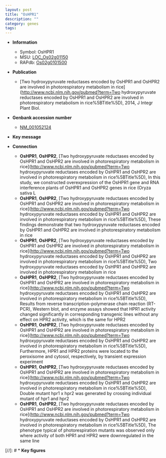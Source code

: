 ```yaml
---
layout: post
title: "OsHPR1"
description: ""
category: genes
tags: 
---
```


* **Information**  
    + Symbol: OsHPR1  
    + MSU: [LOC_Os02g01150](http://rice.uga.edu/cgi-bin/ORF_infopage.cgi?orf=LOC_Os02g01150)  
    + RAPdb: [Os02g0101500](http://rapdb.dna.affrc.go.jp/viewer/gbrowse_details/irgsp1?name=Os02g0101500)  

* **Publication**  
    + [Two hydroxypyruvate reductases encoded by OsHPR1 and OsHPR2 are involved in photorespiratory metabolism in rice](http://www.ncbi.nlm.nih.gov/pubmed?term=Two hydroxypyruvate reductases encoded by OsHPR1 and OsHPR2 are involved in photorespiratory metabolism in rice%5BTitle%5D), 2014, J Integr Plant Biol.

* **Genbank accession number**  
    + [NM_001052124](http://www.ncbi.nlm.nih.gov/nuccore/NM_001052124)

* **Key message**  

* **Connection**  
    + __OsHPR1__, __OsHPR2__, [Two hydroxypyruvate reductases encoded by OsHPR1 and OsHPR2 are involved in photorespiratory metabolism in rice](http://www.ncbi.nlm.nih.gov/pubmed?term=Two hydroxypyruvate reductases encoded by OsHPR1 and OsHPR2 are involved in photorespiratory metabolism in rice%5BTitle%5D), In this study, we constructed overexpression of the OsHPR1 gene and RNA interference plants of OsHPR1 and OsHPR2 genes in rice (Oryza sativa L
    + __OsHPR1__, __OsHPR2__, [Two hydroxypyruvate reductases encoded by OsHPR1 and OsHPR2 are involved in photorespiratory metabolism in rice](http://www.ncbi.nlm.nih.gov/pubmed?term=Two hydroxypyruvate reductases encoded by OsHPR1 and OsHPR2 are involved in photorespiratory metabolism in rice%5BTitle%5D), These findings demonstrate that two hydroxypyruvate reductases encoded by OsHPR1 and OsHPR2 are involved in photorespiratory metabolism in rice
    + __OsHPR1__, __OsHPR2__, [Two hydroxypyruvate reductases encoded by OsHPR1 and OsHPR2 are involved in photorespiratory metabolism in rice](http://www.ncbi.nlm.nih.gov/pubmed?term=Two hydroxypyruvate reductases encoded by OsHPR1 and OsHPR2 are involved in photorespiratory metabolism in rice%5BTitle%5D), Two hydroxypyruvate reductases encoded by OsHPR1 and OsHPR2 are involved in photorespiratory metabolism in rice
    + __OsHPR1__, __OsHPR2__, [Two hydroxypyruvate reductases encoded by OsHPR1 and OsHPR2 are involved in photorespiratory metabolism in rice](http://www.ncbi.nlm.nih.gov/pubmed?term=Two hydroxypyruvate reductases encoded by OsHPR1 and OsHPR2 are involved in photorespiratory metabolism in rice%5BTitle%5D), Results from reverse transcription-polymerase chain reaction (RT-PCR), Western blot, and enzyme assays showed that HPR1 activity changed significantly in corresponding transgenic lines without any effect on HPR2 activity, which is the same for HPR2
    + __OsHPR1__, __OsHPR2__, [Two hydroxypyruvate reductases encoded by OsHPR1 and OsHPR2 are involved in photorespiratory metabolism in rice](http://www.ncbi.nlm.nih.gov/pubmed?term=Two hydroxypyruvate reductases encoded by OsHPR1 and OsHPR2 are involved in photorespiratory metabolism in rice%5BTitle%5D), Furthermore, HPR1 and HPR2 proteins were located to the peroxisome and cytosol, respectively, by transient expression experiment
    + __OsHPR1__, __OsHPR2__, [Two hydroxypyruvate reductases encoded by OsHPR1 and OsHPR2 are involved in photorespiratory metabolism in rice](http://www.ncbi.nlm.nih.gov/pubmed?term=Two hydroxypyruvate reductases encoded by OsHPR1 and OsHPR2 are involved in photorespiratory metabolism in rice%5BTitle%5D), Double mutant hpr1 x hpr2 was generated by crossing individual mutant of hpr1 and hpr2
    + __OsHPR1__, __OsHPR2__, [Two hydroxypyruvate reductases encoded by OsHPR1 and OsHPR2 are involved in photorespiratory metabolism in rice](http://www.ncbi.nlm.nih.gov/pubmed?term=Two hydroxypyruvate reductases encoded by OsHPR1 and OsHPR2 are involved in photorespiratory metabolism in rice%5BTitle%5D), The phenotype typical of photorespiration mutants was observed only where activity of both HPR1 and HPR2 were downregulated in the same line

[//]: # * **Key figures**  


